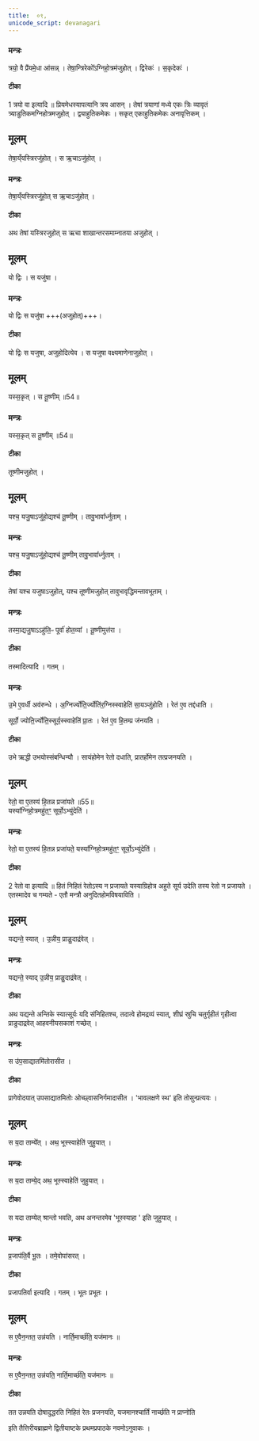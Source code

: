 ```yaml
---
title:  ०९,
unicode_script: devanagari
---
```



### मन्त्रः
त्रयो॒ वै प्रै॑यमे॒धा आ॑सन्न् ।
तेषा॒न्त्रिरेको᳚ऽग्निहो॒त्रम॑जुहोत् ।
द्विरेकः॑ ।
स॒कृदेकः॑ ।
#### टीका
1 त्रयो वा इत्यादि ॥ प्रियमेधस्यापत्यानि त्रय आसन् । तेषां त्रयाणां मध्ये एकः त्रिः व्यावृतं त्र्याडुतिकमग्निहोत्रमजुहोत् । द्व्याहुतिकमेकः । सकृत् एकाहुतिकमेकः अनावृत्तिकम् ।
## मूलम्
तेषा॒य्ँयस्त्रिरजु॑होत् ।
स ऋ॒चाऽजु॑होत् ।
### मन्त्रः
तेषा॒य्ँयस्त्रिरजु॑हो॒त् स ऋ॒चाऽजु॑होत् ।
#### टीका
अथ तेषां यस्त्रिरजुहोत् स ऋचा शाखान्तरसमाम्नातया अजुहोत् ।
## मूलम्
यो द्विः ।
स यजु॑षा ।
### मन्त्रः
यो द्विः स यजु॑षा +++(अजुहोत्)+++।
#### टीका

यो द्विः स यजुषा, अजुहोदित्येव ।
स यजुषा वक्ष्यमाणेनाजुहोत् ।

## मूलम्
यस्स॒कृत् ।
स तू॒ष्णीम् ॥54॥  
### मन्त्रः
यस्स॒कृत् स तू॒ष्णीम् ॥54॥  
#### टीका
तूष्णीमजुहोत् ।
## मूलम्

यश्च॒ यजु॒षाऽजु॑हो॒द्यश्च॑ तू॒ष्णीम् ।
तावु॒भावा᳚र्ध्नुताम् ।
### मन्त्रः

यश्च॒ यजु॒षाऽजु॑हो॒द्यश्च॑ तू॒ष्णीम् तावु॒भावा᳚र्ध्नुताम् ।
#### टीका
तेषां यश्च यजुषाऽजुहोत्, यश्च तूष्णीमजुहोत् तावुभावृद्धिमन्तावभूताम् ।
### मन्त्रः
तस्मा॒द्यजु॒षाऽऽहु॑ति॒ᳶ पूर्वा॑ होत॒व्या᳚ ।
तू॒ष्णीमुत्त॑रा ।

#### टीका
तस्मादित्यादि । गतम् ।
### मन्त्रः
उ॒भे ए॒वर्धी अव॑रुन्धे ।
अ॒ग्निर्ज्योति॒र्ज्योति॑र॒ग्निस्स्वाहेति॑ सा॒यञ्जु॑होति ।
रेत॑ ए॒व तद्द॑धाति ।

सूर्यो॒ ज्योति॒र्ज्योति॒स्सूर्य॒स्स्वाहेति॑ प्रा॒तः ।
रेत॑ ए॒व हि॒तम्प्र ज॑नयति ।
#### टीका
उभे ऋद्धी उभयोस्संबन्धिन्यौ । सायंहोमेन रेतो दधाति, प्रातर्होमेन तत्प्रजनयति ।
## मूलम्
रेतो॒ वा ए॒तस्य॑ हि॒तन्न प्रजा॑यते ॥55॥  
यस्या᳚ग्निहो॒त्रमहु॑त॒ꣳ॒ सूर्यो॒ऽभ्यु॑देति॑ ।

### मन्त्रः
रेतो॒ वा ए॒तस्य॑ हि॒तन्न प्रजा॑यते॒ यस्या᳚ग्निहो॒त्रमहु॑त॒ꣳ॒ सूर्यो॒ऽभ्यु॑देति॑ ।

#### टीका
2 रेतो वा इत्यादि ॥ हितं निहितं रेतोऽस्य न प्रजायते यस्याग्रिहोत्र अहुते सूर्य उदेति तस्य रेतो न प्रजायते । एतस्मादेव च गम्यते - एतौ मन्त्रौ अनुदितहोमविषयाविति ।
## मूलम्
यद्यन्ते॒ स्यात् ।
उ॒न्नीय॒ प्राङु॒दाद्र॑वेत् ।
### मन्त्रः
यद्यन्ते॒ स्याद् उ॒न्नीय॒ प्राङु॒दाद्र॑वेत् ।
#### टीका
अथ यद्यन्ते अन्तिके स्यात्सूर्यः यदि संनिहितश्च, तदात्वे होमद्रव्यं स्यात्, शीघ्रं स्रुचि चतुर्गृहीतं गृहीत्वा प्राङुदाद्रवेत् आहवनीयसकाशं गच्छेत् ।
### मन्त्रः
स उ॑प॒साद्यातमि॑तोरासीत ।

#### टीका
प्रागेवोदयात् उपसाद्यातमितोः ओच्छ्वासनिर्गमादासीत । 'भावलक्षणे स्थ' इति तोसुन्प्रत्ययः ।
## मूलम्
स य॒दा ताम्ये᳚त् ।
अथ॒ भूस्स्वाहेति॑ जुहुयात् ।
### मन्त्रः
स य॒दा ताम्ये॒द् अथ॒ भूस्स्वाहेति॑ जुहुयात् ।
#### टीका
स यदा ताम्येत् श्रान्तो भवति, अथ अनन्तरमेव 'भूस्स्याहा ' इति जुहुयात् ।
### मन्त्रः
प्र॒जाप॑ति॒र्वै भू॒तः ।
तमे॒वोपा॑सरत् ।
#### टीका
प्रजापतिर्वा इत्यादि । गतम् । भूतः प्रभूतः ।
## मूलम्
स ए॒वैन॒न्तत॒ उन्न॑यति ।
नार्ति॒मार्च्छ॑ति॒ यज॑मानः ॥

### मन्त्रः
स ए॒वैन॒न्तत॒ उन्न॑यति॒ नार्ति॒मार्च्छ॑ति॒ यज॑मानः ॥
#### टीका
तत उन्नयति दोषादुद्धरति निहितं रेतः प्रजनयति, यजमानश्चार्तिं नार्च्छति न प्राप्नोति


इति तैत्तिरीयब्राह्मणे द्वितीयाष्टके प्रथमप्रपाठके नवमोऽनुवाकः ।  

